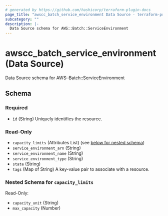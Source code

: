```yaml
---
# generated by https://github.com/hashicorp/terraform-plugin-docs
page_title: "awscc_batch_service_environment Data Source - terraform-provider-awscc"
subcategory: ""
description: |-
  Data Source schema for AWS::Batch::ServiceEnvironment
---
```


# awscc_batch_service_environment (Data Source)

Data Source schema for AWS::Batch::ServiceEnvironment



<!-- schema generated by tfplugindocs -->
## Schema

### Required

- `id` (String) Uniquely identifies the resource.

### Read-Only

- `capacity_limits` (Attributes List) (see [below for nested schema](#nestedatt--capacity_limits))
- `service_environment_arn` (String)
- `service_environment_name` (String)
- `service_environment_type` (String)
- `state` (String)
- `tags` (Map of String) A key-value pair to associate with a resource.

<a id="nestedatt--capacity_limits"></a>
### Nested Schema for `capacity_limits`

Read-Only:

- `capacity_unit` (String)
- `max_capacity` (Number)
